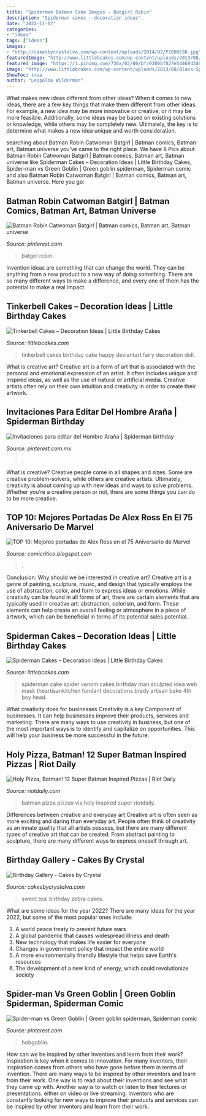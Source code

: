 ```yaml
---
title: "Spiderman Batman Cake Images ~ Batgirl Robin"
description: "Spiderman cakes – decoration ideas"
date: "2022-11-07"
categories:
- "ideas"
tags: ["ideas"]
images:
- "http://cakesbycrystalva.com/wp-content/uploads/2014/02/P1080638.jpg"
featuredImage: "http://www.littlebcakes.com/wp-content/uploads/2013/08/Black-Spiderman-Cake.jpg"
featured_image: "https://i.pinimg.com/736x/02/00/bf/0200bf827e54468d3d642417290a5ba8.jpg"
image: "http://www.littlebcakes.com/wp-content/uploads/2013/08/Black-Spiderman-Cake.jpg"
ShowToc: true
author: "Leopoldo Wilderman"
---
```



What makes new ideas different from other ideas?
When it comes to new ideas, there are a few key things that make them different from other ideas. For example, a new idea may be more innovative or creative, or it may be more feasible. Additionally, some ideas may be based on existing solutions or knowledge, while others may be completely new. Ultimately, the key is to determine what makes a new idea unique and worth consideration.

	

		
searching about Batman Robin Catwoman Batgirl | Batman comics, Batman art, Batman universe you've came to the right place. We have 8 Pics about Batman Robin Catwoman Batgirl | Batman comics, Batman art, Batman universe like Spiderman Cakes – Decoration Ideas | Little Birthday Cakes, Spider-man vs Green Goblin | Green goblin spiderman, Spiderman comic and also Batman Robin Catwoman Batgirl | Batman comics, Batman art, Batman universe. Here you go:
		
    
## Batman Robin Catwoman Batgirl | Batman Comics, Batman Art, Batman Universe

<img loading=lazy src="https://i.pinimg.com/736x/bb/47/12/bb471225005118f7ea2a3e986d1be145.jpg" onerror="this.onerror=null;this.src='https://tse3.mm.bing.net/th?id=OIP.ozM_lgJeaaU03lV1WA8EzwHaK9&amp;pid=15.1';" alt="Batman Robin Catwoman Batgirl | Batman comics, Batman art, Batman universe">

_Source: pinterest.com_

>batgirl robin. 

	

Invention ideas are something that can change the world. They can be anything from a new product to a new way of doing something. There are so many different ways to make a difference, and every one of them has the potential to make a real impact.

    
## Tinkerbell Cakes – Decoration Ideas | Little Birthday Cakes

<img loading=lazy src="http://www.littlebcakes.com/wp-content/uploads/2013/08/Tinkerbell-Birthday-Cakes.jpg" onerror="this.onerror=null;this.src='https://tse1.mm.bing.net/th?id=OIP.1b-wiC973LgA4OKCRwSmRwHaKZ&amp;pid=15.1';" alt="Tinkerbell Cakes – Decoration Ideas | Little Birthday Cakes">

_Source: littlebcakes.com_

>tinkerbell cakes birthday cake happy deviantart fairy decoration doll. 

	

What is creative art?
Creative art is a form of art that is associated with the personal and emotional expression of an artist. It often includes unique and inspired ideas, as well as the use of natural or artificial media. Creative artists often rely on their own intuition and creativity in order to create their artwork.

    
## Invitaciones Para Editar Del Hombre Araña | Spiderman Birthday

<img loading=lazy src="https://i.pinimg.com/736x/02/00/bf/0200bf827e54468d3d642417290a5ba8.jpg" onerror="this.onerror=null;this.src='https://tse2.mm.bing.net/th?id=OIP.hKgG2yjRn5SRdm1AVSYcGgAAAA&amp;pid=15.1';" alt="Invitaciones para editar del Hombre Araña | Spiderman birthday">

_Source: pinterest.com.mx_

>. 

	

What is creative?
Creative people come in all shapes and sizes. Some are creative problem-solvers, while others are creative artists. Ultimately, creativity is about coming up with new ideas and ways to solve problems. Whether you’re a creative person or not, there are some things you can do to be more creative.

    
## TOP 10: Mejores Portadas De Alex Ross En El 75 Aniversario De Marvel

<img loading=lazy src="https://2.bp.blogspot.com/-rP3mj8qROzE/U2gNFtfiI5I/AAAAAAAAzq4/tRm0FP1f-1k/s1600/spiderman_Alex_Ross.jpg" onerror="this.onerror=null;this.src='https://tse3.mm.bing.net/th?id=OIP.YBxVUefkIgGC7qGRtbWf3wHaLR&amp;pid=15.1';" alt="TOP 10: Mejores portadas de Alex Ross en el 75 Aniversario de Marvel">

_Source: comicritico.blogspot.com_

>. 

	

Conclusion: Why should we be interested in creative art?
Creative art is a genre of painting, sculpture, music, and design that typically employs the use of abstraction, color, and form to express ideas or emotions. While creativity can be found in all forms of art, there are certain elements that are typically used in creative art: abstraction, colorism, and form. These elements can help create an overall feeling or atmosphere in a piece of artwork, which can be beneficial in terms of its potential sales potential.

    
## Spiderman Cakes – Decoration Ideas | Little Birthday Cakes

<img loading=lazy src="http://www.littlebcakes.com/wp-content/uploads/2013/08/Black-Spiderman-Cake.jpg" onerror="this.onerror=null;this.src='https://tse1.mm.bing.net/th?id=OIP.R_lACbncJGtlykccyU3tDAHaJ4&amp;pid=15.1';" alt="Spiderman Cakes – Decoration Ideas | Little Birthday Cakes">

_Source: littlebcakes.com_

>spiderman cake spider venom cakes birthday man sculpted idea web mask theartisankitchen fondant decorations brady artisan bake 4th boy head. 

	

What creativity does for businesses
Creativity is a key Component of businesses. It can help businesses improve their products, services and marketing. There are many ways to use creativity in business, but one of the most important ways is to identify and capitalize on opportunities. This will help your business be more successful in the future.

    
## Holy Pizza, Batman! 12 Super Batman Inspired Pizzas | Riot Daily

<img loading=lazy src="http://riotdaily.com/wp-content/uploads/2014/05/batman-pizza8b.jpg" onerror="this.onerror=null;this.src='https://tse3.mm.bing.net/th?id=OIP.cPp6JFppejuEEK6vBBGbvgHaHa&amp;pid=15.1';" alt="Holy Pizza, Batman! 12 Super Batman Inspired Pizzas | Riot Daily">

_Source: riotdaily.com_

>batman pizza pizzas via holy inspired super riotdaily. 

	

Differences between creative and everyday art
Creative art is often seen as more exciting and daring than everyday art. People often think of creativity as an innate quality that all artists possess, but there are many different types of creative art that can be created. From abstract painting to sculpture, there are many different ways to express oneself through art.

    
## Birthday Gallery - Cakes By Crystal

<img loading=lazy src="http://cakesbycrystalva.com/wp-content/uploads/2014/02/P1080638.jpg" onerror="this.onerror=null;this.src='https://tse2.mm.bing.net/th?id=OIP.ynVFxjgqFsPxySUrCedWEAHaMU&amp;pid=15.1';" alt="Birthday Gallery - Cakes by Crystal">

_Source: cakesbycrystalva.com_

>sweet teal birthday zebra cakes. 

	

What are some ideas for the year 2022?
There are many ideas for the year 2022, but some of the most popular ones include: 
1. A world peace treaty to prevent future wars 
2. A global pandemic that causes widespread illness and death 
3. New technology that makes life easier for everyone 
4. Changes in government policy that impact the entire world 
5. A more environmentally friendly lifestyle that helps save Earth's resources 
6. The development of a new kind of energy, which could revolutionize society 

    
## Spider-man Vs Green Goblin | Green Goblin Spiderman, Spiderman Comic

<img loading=lazy src="https://i.pinimg.com/736x/69/09/6a/69096abde939422ca9b6651cbb43b153--spiderman-comic-batman.jpg" onerror="this.onerror=null;this.src='https://tse2.mm.bing.net/th?id=OIP.goAozMZ2Cr5vJutMaLZx0wHaLI&amp;pid=15.1';" alt="Spider-man vs Green Goblin | Green goblin spiderman, Spiderman comic">

_Source: pinterest.com_

>hobgoblin. 

	

How can we be inspired by other inventors and learn from their work?
Inspiration is key when it comes to innovation. For many inventors, their inspiration comes from others who have gone before them in terms of invention. There are many ways to be inspired by other inventors and learn from their work. One way is to read about their inventions and see what they came up with. Another way is to watch or listen to their lectures or presentations. either on video or live streaming. Inventors who are constantly looking for new ways to improve their products and services can be inspired by other inventors and learn from their work.


